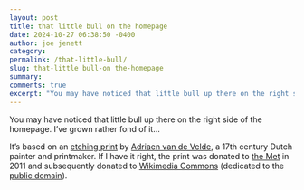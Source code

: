 ```yaml
---
layout: post
title: that little bull on the homepage
date: 2024-10-27 06:38:50 -0400
author: joe jenett
category: 
permalink: /that-little-bull/
slug: that-little bull-on the-homepage
summary: 
comments: true
excerpt: "You may have noticed that little bull up there on the right side of the homepage. I’ve grown rather fond of it...<p>(<a href='/that-little-bull/'>read more</a>)</p>"
---
```


You may have noticed that little bull up there on the right side of the homepage. I’ve grown rather fond of it...

<!--more-->

It’s based on an <a href="https://commons.wikimedia.org/wiki/File:Bull_Standing_in_Water,_from_Different_Animals_MET_DP828086.jpg">etching print</a> by <a title="Adriaen van de Velde - Wikipedia" href="https://en.wikipedia.org/wiki/Adriaen_van_de_Velde">Adriaen van de Velde</a>, a 17th century Dutch painter and printmaker. If I have it right, the print was donated to <a href="https://en.wikipedia.org/wiki/en:Metropolitan_Museum_of_Art">the Met</a> in 2011 and subsequently donated to <a title="Wikimedia Commons" href="https://commons.wikimedia.org/wiki/Main_Page">Wikimedia Commons</a> (dedicated to the <a href="https://creativecommons.org/publicdomain/zero/1.0/deed.en">public domain</a>).


<a href="https://brid.gy/publish/mastodon"></a>